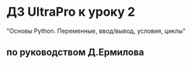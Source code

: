 # ДЗ UltraPro к уроку 2 
"Основы Python. Переменные, ввод/вывод, условия, циклы"

## по руководством Д.Ермилова